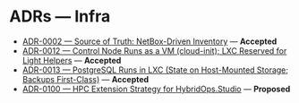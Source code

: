 # ADRs — Infra

- [ADR-0002 — Source of Truth: NetBox-Driven Inventory](../ADR-0002_source-of-truth_netbox-driven-inventory.md) — **Accepted**
- [ADR-0012 — Control Node Runs as a VM (cloud-init); LXC Reserved for Light Helpers](../ADR-0012_control-node-as-vm.md) — **Accepted**
- [ADR-0013 — PostgreSQL Runs in LXC (State on Host-Mounted Storage; Backups First-Class)](../ADR-0013_postgresql-as-lxc.md) — **Accepted**
- [ADR-0100 — HPC Extension Strategy for HybridOps.Studio](../ADR-0100-HPC-Extension-Strategy-for-HybridOps-Studio.md) — **Proposed**
